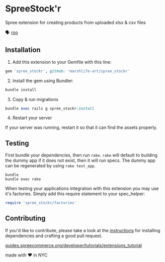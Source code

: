 # SpreeStock'r

Spree extension for creating products from uploaded xlsx & csv files

🗣 [roo](https://github.com/roo-rb/roo)

## Installation

1. Add this extension to your Gemfile with this line:
  ```ruby
  gem 'spree_stockr', github: 'marshlife-art/spree_stockr'
  ```

2. Install the gem using Bundler:
  ```ruby
  bundle install
  ```

3. Copy & run migrations
  ```ruby
  bundle exec rails g spree_stockr:install
  ```

4. Restart your server

  If your server was running, restart it so that it can find the assets properly.

## Testing

First bundle your dependencies, then run `rake`. `rake` will default to building the dummy app if it does not exist, then it will run specs. The dummy app can be regenerated by using `rake test_app`.

```shell
bundle
bundle exec rake
```

When testing your applications integration with this extension you may use it's factories.
Simply add this require statement to your spec_helper:

```ruby
require 'spree_stockr/factories'
```

## Contributing

If you'd like to contribute, please take a look at the
[instructions](CONTRIBUTING.md) for installing dependencies and crafting a good
pull request.

[guides.spreecommerce.org/developer/tutorials/extensions_tutorial](https://guides.spreecommerce.org/developer/tutorials/extensions_tutorial.html)

made with ♥ in NYC
